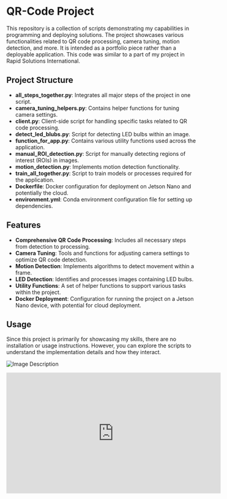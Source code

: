 # QR-Code Project

This repository is a collection of scripts demonstrating my capabilities in programming and deploying solutions. The project showcases various functionalities related to QR code processing, camera tuning, motion detection, and more. It is intended as a portfolio piece rather than a deployable application. This code was similar to a part of my project in Rapid Solutions International.

## Project Structure

- **all_steps_together.py**: Integrates all major steps of the project in one script.
- **camera_tuning_helpers.py**: Contains helper functions for tuning camera settings.
- **client.py**: Client-side script for handling specific tasks related to QR code processing.
- **detect_led_blubs.py**: Script for detecting LED bulbs within an image.
- **function_for_app.py**: Contains various utility functions used across the application.
- **manual_ROI_detection.py**: Script for manually detecting regions of interest (ROIs) in images.
- **motion_detection.py**: Implements motion detection functionality.
- **train_all_together.py**: Script to train models or processes required for the application.
- **Dockerfile**: Docker configuration for deployment on Jetson Nano and potentially the cloud.
- **environment.yml**: Conda environment configuration file for setting up dependencies.

## Features

- **Comprehensive QR Code Processing**: Includes all necessary steps from detection to processing.
- **Camera Tuning**: Tools and functions for adjusting camera settings to optimize QR code detection.
- **Motion Detection**: Implements algorithms to detect movement within a frame.
- **LED Detection**: Identifies and processes images containing LED bulbs.
- **Utility Functions**: A set of helper functions to support various tasks within the project.
- **Docker Deployment**: Configuration for running the project on a Jetson Nano device, with potential for cloud deployment.

## Usage

Since this project is primarily for showcasing my skills, there are no installation or usage instructions. However, you can explore the scripts to understand the implementation details and how they interact.

![Image Description](path/to/image.jpg)

<iframe width="560" height="315" src="https://www.youtube.com/embed/your_video_id" frameborder="0" allowfullscreen></iframe>
